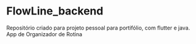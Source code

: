 # FlowLine_backend
Repositório criado para projeto pessoal para portifólio, com flutter e java. App de Organizador de Rotina
